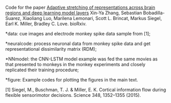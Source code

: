 
Code for the paper [Adaptive stretching of representations across brain regions and deep learning model layers](https://www.biorxiv.org/content/10.1101/2023.12.01.569615v1)
Xin-Ya Zhang, Sebastian Bobadilla-Suarez, Xiaoliang Luo, Marilena Lemonari, Scott L. Brincat, Markus Siegel, Earl K. Miller, Bradley C. Love. bioRxiv.

*data: cue images and electrode monkey spike data sample from [1];

*neuralcode: process neuronal data from monkey spike data and get representational dissimilarity matrix (RDM);

*NNmodel: the CNN-LSTM model example was fed the same movies as that presented to monkeys in the monkey experiments
and closely replicated their training procedure;

*figure: Example codes for plotting the figures in the main text.


[1] Siegel, M., Buschman, T. J. & Miller, E. K. Cortical information flow during flexible sensorimotor decisions. Science 348, 1352–1355 (2015).
